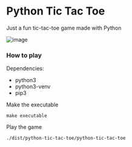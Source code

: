 # Python Tic Tac Toe

Just a fun tic-tac-toe game made with Python

![image](https://github.com/JamieBurridge/python-tic-tac-toe/assets/80159413/21e94b39-a099-443f-a0c0-f46b2d20328b)


### How to play

Dependencies:
- python3
- python3-venv
- pip3

Make the executable

```
make executable
```

Play the game

```
./dist/python-tic-tac-toe/python-tic-tac-toe
```
